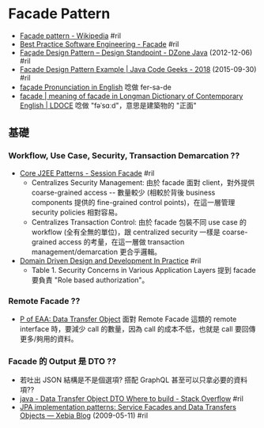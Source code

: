 # Facade Pattern

  - [Facade pattern \- Wikipedia](https://en.wikipedia.org/wiki/Facade_pattern) #ril
  - [Best Practice Software Engineering \- Facade](http://best-practice-software-engineering.ifs.tuwien.ac.at/patterns/facade.html) #ril
  - [Façade Design Pattern – Design Standpoint \- DZone Java](https://dzone.com/articles/fa%C3%A7ade-design-pattern-%E2%80%93-design) (2012-12-06) #ril
  - [Facade Design Pattern Example \| Java Code Geeks \- 2018](https://www.javacodegeeks.com/2015/09/facade-design-pattern.html) (2015-09-30) #ril
  - [façade Pronunciation in English](https://dictionary.cambridge.org/pronunciation/english/facade) 唸做 fer-sa-de
  - [facade \| meaning of facade in Longman Dictionary of Contemporary English \| LDOCE](https://www.ldoceonline.com/dictionary/facade) 唸做 "fəˈsɑːd"，意思是建築物的 "正面"

## 基礎

### Workflow, Use Case, Security, Transaction Demarcation ??

  - [Core J2EE Patterns \- Session Facade](http://www.oracle.com/technetwork/java/sessionfacade-141285.html) #ril
      - Centralizes Security Management: 由於 facade 面對 client，對外提供 coarse-grained access -- 數量較少 (相較於背後 business components 提供的 fine-grained control points)，在這一層管理 security policies 相對容易。
      - Centralizes Transaction Control: 由於 facade 包裝不同 use case 的 workflow (全有全無的單位)，跟 centralized security 一樣是 coarse-grained access 的考量，在這一層做 transaction management/demarcation 更合乎邏輯。
  - [Domain Driven Design and Development In Practice](https://www.infoq.com/articles/ddd-in-practice) #ril
      - Table 1. Security Concerns in Various Application Layers 提到 facade 要負責 "Role based authorization"。

### Remote Facade ??

  - [P of EAA: Data Transfer Object](https://martinfowler.com/eaaCatalog/dataTransferObject.html) 面對 Remote Facade 這類的 remote interface 時，要減少 call 的數量，因為 call 的成本不低，也就是 call 要回傳更多/夠用的資料。

### Facade 的 Output 是 DTO ??

  - 若吐出 JSON 結構是不是個選項? 搭配 GraphQL 甚至可以只拿必要的資料項??
  - [java \- Data Transfer Object DTO Where to build \- Stack Overflow](https://stackoverflow.com/questions/43319743/) #ril
  - [JPA implementation patterns: Service Facades and Data Transfers Objects — Xebia Blog](https://xebia.com/blog/jpa-implementation-patterns-service-facades-and-data-transfers-objects/) (2009-05-11) #ril

